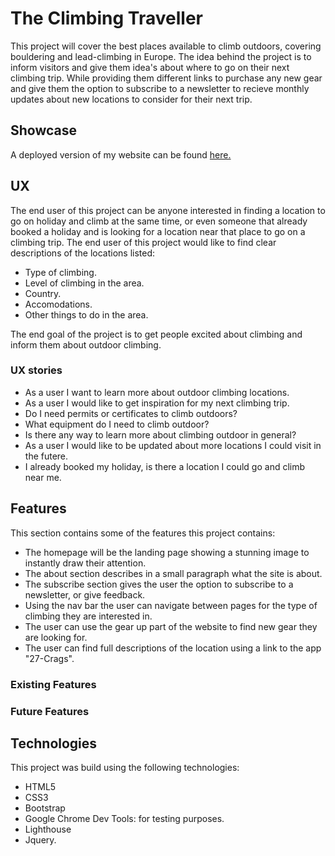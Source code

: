 # The Climbing Traveller

This project will cover the best places available to climb outdoors, covering bouldering and lead-climbing in Europe.
The idea behind the project is to inform visitors and give them idea's about where to go on their next climbing trip.
While providing them different links to purchase any new gear and give them the option to subscribe to a newsletter to recieve monthly updates
about new locations to consider for their next trip.

## Showcase

A deployed version of my website can be found [here.](https://thijsterporten.github.io/Milestone-1/index.html)

## UX

The end user of this project can be anyone interested in finding a location to go on holiday and climb at the same time, or even someone that already
booked a holiday and is looking for a location near that place to go on a climbing trip.
The end user of this project would like to find clear descriptions of the locations listed:
* Type of climbing.
* Level of climbing in the area.
* Country.
* Accomodations. 
* Other things to do in the area.

The end goal of the project is to get people excited about climbing and inform them about outdoor climbing.

### UX stories

* As a user I want to learn more about outdoor climbing locations.
* As a user I would like to get inspiration for my next climbing trip.
* Do I need permits or certificates to climb outdoors?
* What equipment do I need to climb outdoor?
* Is there any way to learn more about climbing outdoor in general?
* As a user I would like to be updated about more locations I could visit in the futere.
* I already booked my holiday, is there a location I could go and climb near me.

## Features

This section contains some of the features this project contains:
* The homepage will be the landing page showing a stunning image to instantly draw their attention.
* The about section describes in a small paragraph what the site is about.
* The subscribe section gives the user the option to subscribe to a newsletter, or give feedback.
* Using the nav bar the user can navigate between pages for the type of climbing they are interested in.
* The user can use the gear up part of the website to find new gear they are looking for.
* The user can find full descriptions of the location using a link to the app "27-Crags".


### Existing Features

### Future Features

## Technologies

This project was build using the following technologies:

* HTML5
* CSS3
* Bootstrap
* Google Chrome Dev Tools: for testing purposes.
* Lighthouse
* Jquery.